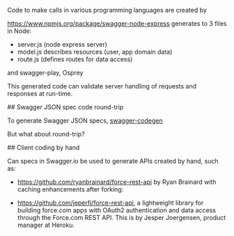Code to make calls in various programming languages are created by 

https://www.npmjs.org/package/swagger-node-express generates to 3 files in Node:

 * server.js (node express server)
 * model.js describes resources (user, app domain data)
 * route.js (defines routes for data access)

and swagger-play, Osprey 

This generated code can validate server handling of requests and responses at run-time.

<a name="SwaggerGen">
## Swagger JSON spec code round-trip</a>

To generate Swagger JSON specs, 
<a target="_blank" href="https://github.com/swagger-api/swagger-codegen">
swagger-codegen</a>

But what about round-trip?

<a name="SwaggerCoding">
## Client coding by hand</a>

Can specs in Swagger.io be used to generate APIs created by hand, such as:

  * https://github.com/ryanbrainard/force-rest-api by Ryan Brainard
    with caching enhancements after forking:

  * https://github.com/jeperfj/force-rest-api, 
    a lightweight library for building force.com apps with OAuth2 authentication
    and data access through the Force.com REST API.
    This is by Jesper Joergensen, product manager at Heroku.


